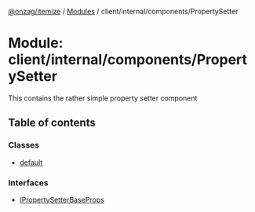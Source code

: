 [@onzag/itemize](../README.md) / [Modules](../modules.md) / client/internal/components/PropertySetter

# Module: client/internal/components/PropertySetter

This contains the rather simple property setter component

## Table of contents

### Classes

- [default](../classes/client_internal_components_PropertySetter.default.md)

### Interfaces

- [IPropertySetterBaseProps](../interfaces/client_internal_components_PropertySetter.IPropertySetterBaseProps.md)
